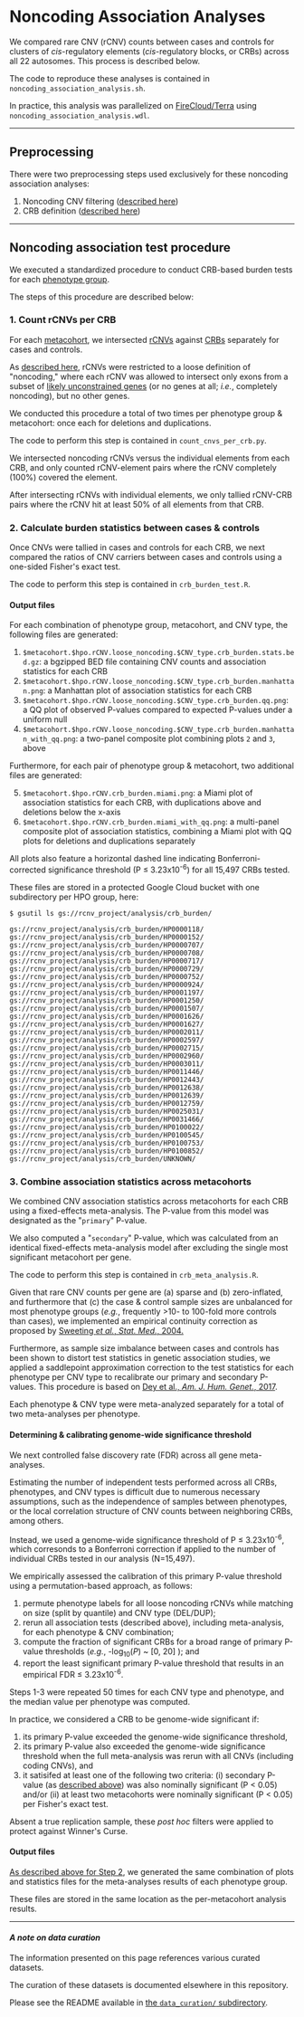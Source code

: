 # Noncoding Association Analyses  

We compared rare CNV (rCNV) counts between cases and controls for clusters of _cis_-regulatory elements (_cis_-regulatory blocks, or CRBs) across all 22 autosomes. This process is described below.  

The code to reproduce these analyses is contained in `noncoding_association_analysis.sh`.  

In practice, this analysis was parallelized on [FireCloud/Terra](https://terra.bio) using `noncoding_association_analysis.wdl`.  

---  

## Preprocessing  

There were two preprocessing steps used exclusively for these noncoding association analyses:

1. Noncoding CNV filtering ([described here](https://github.com/talkowski-lab/rCNV2/tree/master/data_curation/CNV#noncoding-subsets))  
2. CRB definition ([described here](https://github.com/talkowski-lab/rCNV2/tree/master/data_curation/genome_annotations))  

---  

## Noncoding association test procedure  

We executed a standardized procedure to conduct CRB-based burden tests for each [phenotype group](https://github.com/talkowski-lab/rCNV2/tree/master/data_curation/phenotype/).  

The steps of this procedure are described below:  

### 1. Count rCNVs per CRB  

For each [metacohort](https://github.com/talkowski-lab/rCNV2/tree/master/data_curation/phenotype/), we intersected [rCNVs](https://github.com/talkowski-lab/rCNV2/tree/master/data_curation/CNV#curation-steps-rare-cnvs) against [CRBs](https://github.com/talkowski-lab/rCNV2/tree/master/data_curation/genome_annotations) separately for cases and controls.  

As [described here](https://github.com/talkowski-lab/rCNV2/tree/master/data_curation/CNV#noncoding-subsets), rCNVs were restricted to a loose definition of "noncoding," where each rCNV was allowed to intersect only exons from a subset of [likely unconstrained genes](https://github.com/talkowski-lab/rCNV2/tree/master/data_curation/gene#gene-set-definitions) (or no genes at all; _i.e._, completely noncoding), but no other genes.  

We conducted this procedure a total of two times per phenotype group & metacohort: once each for deletions and duplications.  

The code to perform this step is contained in `count_cnvs_per_crb.py`.  

We intersected noncoding rCNVs versus the individual elements from each CRB, and only counted rCNV-element pairs where the rCNV completely (100%) covered the element.  

After intersecting rCNVs with individual elements, we only tallied rCNV-CRB pairs where the rCNV hit at least 50% of all elements from that CRB.  

### 2. Calculate burden statistics between cases & controls  

Once CNVs were tallied in cases and controls for each CRB, we next compared the ratios of CNV carriers between cases and controls using a one-sided Fisher's exact test.  

The code to perform this step is contained in `crb_burden_test.R`.  

#### Output files  

For each combination of phenotype group, metacohort, and CNV type, the following files are generated:  

1. `$metacohort.$hpo.rCNV.loose_noncoding.$CNV_type.crb_burden.stats.bed.gz`: a bgzipped BED file containing CNV counts and association statistics for each CRB  
2. `$metacohort.$hpo.rCNV.loose_noncoding.$CNV_type.crb_burden.manhattan.png`: a Manhattan plot of association statistics for each CRB
3. `$metacohort.$hpo.rCNV.loose_noncoding.$CNV_type.crb_burden.qq.png`: a QQ plot of observed P-values compared to expected P-values under a uniform null  
4. `$metacohort.$hpo.rCNV.loose_noncoding.$CNV_type.crb_burden.manhattan_with_qq.png`: a two-panel composite plot combining plots `2` and `3`, above  

Furthermore, for each pair of phenotype group & metacohort, two additional files are generated:  

5. `$metacohort.$hpo.rCNV.crb_burden.miami.png`: a Miami plot of association statistics for each CRB, with duplications above and deletions below the x-axis  
6. `$metacohort.$hpo.rCNV.crb_burden.miami_with_qq.png`: a multi-panel composite plot of association statistics, combining a Miami plot with QQ plots for deletions and duplications separately  

All plots also feature a horizontal dashed line indicating Bonferroni-corrected significance threshold (P ≤ 3.23x10<sup>-6</sup>) for all 15,497 CRBs tested.  

These files are stored in a protected Google Cloud bucket with one subdirectory per HPO group, here:  
```
$ gsutil ls gs://rcnv_project/analysis/crb_burden/

gs://rcnv_project/analysis/crb_burden/HP0000118/
gs://rcnv_project/analysis/crb_burden/HP0000152/
gs://rcnv_project/analysis/crb_burden/HP0000707/
gs://rcnv_project/analysis/crb_burden/HP0000708/
gs://rcnv_project/analysis/crb_burden/HP0000717/
gs://rcnv_project/analysis/crb_burden/HP0000729/
gs://rcnv_project/analysis/crb_burden/HP0000752/
gs://rcnv_project/analysis/crb_burden/HP0000924/
gs://rcnv_project/analysis/crb_burden/HP0001197/
gs://rcnv_project/analysis/crb_burden/HP0001250/
gs://rcnv_project/analysis/crb_burden/HP0001507/
gs://rcnv_project/analysis/crb_burden/HP0001626/
gs://rcnv_project/analysis/crb_burden/HP0001627/
gs://rcnv_project/analysis/crb_burden/HP0002011/
gs://rcnv_project/analysis/crb_burden/HP0002597/
gs://rcnv_project/analysis/crb_burden/HP0002715/
gs://rcnv_project/analysis/crb_burden/HP0002960/
gs://rcnv_project/analysis/crb_burden/HP0003011/
gs://rcnv_project/analysis/crb_burden/HP0011446/
gs://rcnv_project/analysis/crb_burden/HP0012443/
gs://rcnv_project/analysis/crb_burden/HP0012638/
gs://rcnv_project/analysis/crb_burden/HP0012639/
gs://rcnv_project/analysis/crb_burden/HP0012759/
gs://rcnv_project/analysis/crb_burden/HP0025031/
gs://rcnv_project/analysis/crb_burden/HP0031466/
gs://rcnv_project/analysis/crb_burden/HP0100022/
gs://rcnv_project/analysis/crb_burden/HP0100545/
gs://rcnv_project/analysis/crb_burden/HP0100753/
gs://rcnv_project/analysis/crb_burden/HP0100852/
gs://rcnv_project/analysis/crb_burden/UNKNOWN/
```

### 3. Combine association statistics across metacohorts  

We combined CNV association statistics across metacohorts for each CRB using a fixed-effects meta-analysis. The P-value from this model was designated as the "`primary`" P-value.  

We also computed a "`secondary`" P-value, which was calculated from an identical fixed-effects meta-analysis model after excluding the single most significant metacohort per gene.  

The code to perform this step is contained in `crb_meta_analysis.R`.  

Given that rare CNV counts per gene are (a) sparse and (b) zero-inflated, and furthermore that (c) the case & control sample sizes are unbalanced for most phenotype groups (_e.g._, frequently >10- to 100-fold more controls than cases), we implemented an empirical continuity correction as proposed by [Sweeting _et al._, _Stat. Med._, 2004.](https://onlinelibrary.wiley.com/doi/10.1002/sim.1761)  

Furthermore, as sample size imbalance between cases and controls has been shown to distort test statistics in genetic association studies, we applied a saddlepoint approximation correction to the test statistics for each phenotype per CNV type to recalibrate our primary and secondary P-values. This procedure is based on [Dey et al., _Am. J. Hum. Genet._, 2017](https://www.ncbi.nlm.nih.gov/pmc/articles/PMC5501775/).  

Each phenotype & CNV type were meta-analyzed separately for a total of two meta-analyses per phenotype.  

#### Determining & calibrating genome-wide significance threshold  

We next controlled false discovery rate (FDR) across all gene meta-analyses.  

Estimating the number of independent tests performed across all CRBs, phenotypes, and CNV types is difficult due to numerous necessary assumptions, such as the independence of samples between phenotypes, or the local correlation structure of CNV counts between neighboring CRBs, among others.    

Instead, we used a genome-wide significance threshold of P ≤ 3.23x10<sup>-6</sup>, which corresonds to a Bonferroni correction if applied to the number of individual CRBs tested in our analysis (N=15,497).  

We empirically assessed the calibration of this primary P-value threshold using a permutation-based approach, as follows:  

1. permute phenotype labels for all loose noncoding rCNVs while matching on size (split by quantile) and CNV type (DEL/DUP);  
2. rerun all association tests (described above), including meta-analysis, for each phenotype & CNV combination;   
3. compute the fraction of significant CRBs for a broad range of primary P-value thresholds (_e.g._, -log<sub>10</sub>(_P_) ~ [0, 20] ); and
4. report the least significant primary P-value threshold that results in an empirical FDR ≤ 3.23x10<sup>-6</sup>.  

Steps 1-3 were repeated 50 times for each CNV type and phenotype, and the median value per phenotype was computed.

In practice, we considered a CRB to be genome-wide significant if:
1. its primary P-value exceeded the genome-wide significance threshold, 
2. its primary P-value also exceeded the genome-wide significance threshold when the full meta-analysis was rerun with all CNVs (including coding CNVs), and
3. it satisifed at least one of the following two criteria: (i) secondary P-value (as [described above](https://github.com/talkowski-lab/rCNV2/tree/master/analysis/genes/#3-combine-association-statistics-across-metacohorts)) was also nominally significant (P < 0.05) and/or (ii) at least two metacohorts were nominally significant (P < 0.05) per Fisher's exact test.  

Absent a true replication sample, these _post hoc_ filters were applied to protect against Winner's Curse.  

#### Output files  

[As described above for Step 2](https://github.com/talkowski-lab/rCNV2/tree/master/analysis/noncoding#output-files), we generated the same combination of plots and statistics files for the meta-analyses results of each phenotype group.  

These files are stored in the same location as the per-metacohort analysis results.  

---  

#### _A note on data curation_  

The information presented on this page references various curated datasets.  

The curation of these datasets is documented elsewhere in this repository.  

Please see the README available in [the `data_curation/` subdirectory](https://github.com/talkowski-lab/rCNV2/tree/master/data_curation/).  
